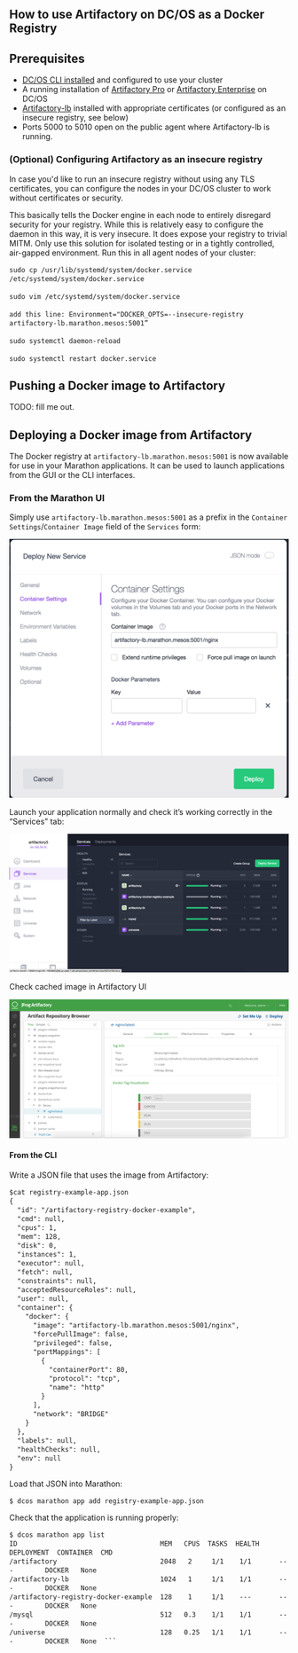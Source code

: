 ## How to use Artifactory on DC/OS as a Docker Registry


## Prerequisites

- [DC/OS CLI installed](https://dcos.io/docs/1.8/usage/cli/install/) and configured to use your cluster
- A running installation of [Artifactory Pro](artifactory-pro.md) or [Artifactory Enterprise](artifactory-enterprise.md) on DC/OS
- [Artifactory-lb](artifactory-lb.md) installed with appropriate certificates (or configured as an insecure registry, see below)
- Ports 5000 to 5010 open on the public agent where Artifactory-lb is running.

### (Optional) Configuring Artifactory as an insecure registry

In case you'd like to run an insecure registry without using any TLS certificates, you can configure the nodes in your DC/OS cluster to work without certificates or security.

This basically tells the Docker engine in each node to entirely disregard security for your registry. While this is relatively easy to configure the daemon in this way, it is very insecure. It does expose your registry to trivial MITM. Only use this solution for isolated testing or in a tightly controlled, air-gapped environment.
Run this in all agent nodes of your cluster:

```
sudo cp /usr/lib/systemd/system/docker.service /etc/systemd/system/docker.service

sudo vim /etc/systemd/system/docker.service

add this line: Environment="DOCKER_OPTS=--insecure-registry artifactory-lb.marathon.mesos:5001”

sudo systemctl daemon-reload

sudo systemctl restart docker.service
```

## Pushing a Docker image to Artifactory

TODO: fill me out.

## Deploying a Docker image from Artifactory

The Docker registry at `artifactory-lb.marathon.mesos:5001` is now available for use in your Marathon applications. It can be used to launch applications from the GUI or the CLI interfaces.

### From the Marathon UI

Simply use ```artifactory-lb.marathon.mesos:5001``` as a prefix in the `Container Settings`/`Container Image` field of the `Services` form:

![Usage: From UI](img/usage_from_ui.png)

Launch your application normally and check it’s working correctly in the “Services” tab:

![Usage: Services View](img/usage_services_view.png)

Check cached image in Artifactory UI

![Usage: Cached Image in Artifactory](img/artifactory_cache.png)

#### From the CLI

Write a JSON file that uses the image from Artifactory:

```
$cat registry-example-app.json
{
  "id": "/artifactory-registry-docker-example",
  "cmd": null,
  "cpus": 1,
  "mem": 128,
  "disk": 0,
  "instances": 1,
  "executor": null,
  "fetch": null,
  "constraints": null,
  "acceptedResourceRoles": null,
  "user": null,
  "container": {
    "docker": {
      "image": "artifactory-lb.marathon.mesos:5001/nginx",
      "forcePullImage": false,
      "privileged": false,
      "portMappings": [
        {
          "containerPort": 80,
          "protocol": "tcp",
          "name": "http"
        }
      ],
      "network": "BRIDGE"
    }
  },
  "labels": null,
  "healthChecks": null,
  "env": null
}
```

Load that JSON into Marathon:

```
$ dcos marathon app add registry-example-app.json
```

Check that the application is running properly:

```
$ dcos marathon app list
ID                                    MEM   CPUS  TASKS  HEALTH  DEPLOYMENT  CONTAINER  CMD   
/artifactory                          2048   2     1/1    1/1       ---        DOCKER   None  
/artifactory-lb                       1024   1     1/1    1/1       ---        DOCKER   None  
/artifactory-registry-docker-example  128    1     1/1    ---       ---        DOCKER   None  
/mysql                                512   0.3    1/1    1/1       ---        DOCKER   None  
/universe                             128   0.25   1/1    1/1       ---        DOCKER   None  ```
```

